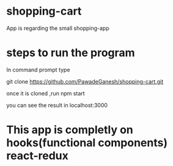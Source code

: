 # shopping-cart
App is regarding the small shopping-app

# steps to run the program

In command prompt type
 
 git clone https://github.com/PawadeGanesh/shopping-cart.git
 
 once it is cloned ,run
  npm start
  
  you can see the result in localhost:3000
  
 # This app is completly on hooks(functional components) react-redux
  
